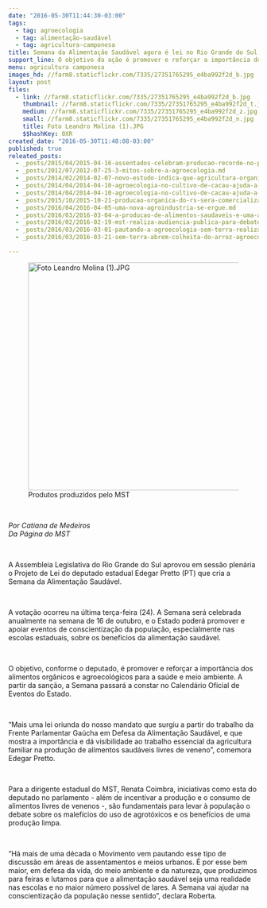```yaml
---
date: "2016-05-30T11:44:30-03:00"
tags:
  - tag: agroecologia
  - tag: alimentação-saudável
  - tag: agricultura-camponesa
title: Semana da Alimentação Saudável agora é lei no Rio Grande do Sul
support_line: O objetivo da ação é promover e reforçar a importância dos alimentos orgânicos e agroecológicos para a saúde e meio ambiente.
menu: agricultura camponesa
images_hd: //farm8.staticflickr.com/7335/27351765295_e4ba992f2d_b.jpg
layout: post
files:
  - link: //farm8.staticflickr.com/7335/27351765295_e4ba992f2d_b.jpg
    thumbnail: //farm8.staticflickr.com/7335/27351765295_e4ba992f2d_t.jpg
    medium: //farm8.staticflickr.com/7335/27351765295_e4ba992f2d_z.jpg
    small: //farm8.staticflickr.com/7335/27351765295_e4ba992f2d_n.jpg
    title: Foto Leandro Molina (1).JPG
    $$hashKey: 0XR
created_date: "2016-05-30T11:48:08-03:00"
published: true
releated_posts:
  - _posts/2015/04/2015-04-16-assentados-celebram-producao-recorde-no-pr.md
  - _posts/2012/07/2012-07-25-3-mitos-sobre-a-agroecologia.md
  - _posts/2014/02/2014-02-07-novo-estudo-indica-que-agricultura-organica-aumenta-a-biodiversidade.md-e
  - _posts/2014/04/2014-04-10-agroecologia-no-cultivo-de-cacau-ajuda-a-producao-e-o-meio-ambiente.md
  - _posts/2014/04/2014-04-10-agroecologia-no-cultivo-de-cacau-ajuda-a-producao-e-o-meio-ambiente.md-e
  - _posts/2015/10/2015-10-21-producao-organica-do-rs-sera-comercializada-na-1a-feira-nacional-da-reforma-agraria-em-sp.md
  - _posts/2016/04/2016-04-05-uma-nova-agroindustria-se-ergue.md
  - _posts/2016/03/2016-03-04-a-producao-de-alimentos-saudaveis-e-uma-arma-contra-o-agronegocio-afirmam-sem-terra.md
  - _posts/2016/02/2016-02-19-mst-realiza-audiencia-publica-para-debater-a-reforma-agraria-popular-no-pr.md
  - _posts/2016/03/2016-03-01-pautando-a-agroecologia-sem-terra-realizam-seminario-no-baixo-sul-baiano.md
  - _posts/2016/03/2016-03-21-sem-terra-abrem-colheita-do-arroz-agroecologico-no-rs.md

---
```

<figure class="image"><img alt="Foto Leandro Molina (1).JPG" height="459" src="//farm8.staticflickr.com/7335/27351765295_e4ba992f2d_b.jpg" width="700" />
<figcaption>Produtos produzidos pelo MST&nbsp;</figcaption>
</figure>

<p>&nbsp;</p>

<p><em>Por Catiana de Medeiros<br />
Da P&aacute;gina do MST</em></p>

<p>&nbsp;</p>

<p>A Assembleia Legislativa do Rio Grande do Sul aprovou em sess&atilde;o plen&aacute;ria o Projeto de Lei do deputado estadual Edegar Pretto (PT) que cria a Semana da Alimenta&ccedil;&atilde;o Saud&aacute;vel.</p>

<p>&nbsp;</p>

<p>A vota&ccedil;&atilde;o ocorreu na &uacute;ltima ter&ccedil;a-feira (24). A Semana ser&aacute; celebrada anualmente na semana de 16 de outubro, e o Estado poder&aacute; promover e apoiar eventos de conscientiza&ccedil;&atilde;o da popula&ccedil;&atilde;o, especialmente nas escolas estaduais, sobre os benef&iacute;cios da alimenta&ccedil;&atilde;o saud&aacute;vel.</p>

<p>&nbsp;</p>

<p>O objetivo, conforme o deputado, &eacute; promover e refor&ccedil;ar a import&acirc;ncia dos alimentos org&acirc;nicos e agroecol&oacute;gicos para a sa&uacute;de e meio ambiente. A partir da san&ccedil;&atilde;o, a Semana passar&aacute; a constar no Calend&aacute;rio Oficial de Eventos do Estado.</p>

<p>&nbsp;</p>

<p>&ldquo;Mais uma lei oriunda do nosso mandato que surgiu a partir do trabalho da Frente Parlamentar Ga&uacute;cha em Defesa da Alimenta&ccedil;&atilde;o Saud&aacute;vel, e que mostra a import&acirc;ncia e d&aacute; visibilidade ao trabalho essencial da agricultura familiar na produ&ccedil;&atilde;o de alimentos saud&aacute;veis livres de veneno&rdquo;, comemora Edegar Pretto.</p>

<p>&nbsp;</p>

<p>Para a dirigente estadual do MST, Renata Coimbra, iniciativas como esta do deputado no parlamento -&nbsp;al&eacute;m de incentivar a produ&ccedil;&atilde;o e o consumo de alimentos livres de venenos -, s&atilde;o&nbsp;fundamentais&nbsp;para levar &agrave; popula&ccedil;&atilde;o o debate sobre os malef&iacute;cios do uso de agrot&oacute;xicos e os benef&iacute;cios de uma produ&ccedil;&atilde;o limpa.</p>

<p>&nbsp;</p>

<p>&ldquo;H&aacute; mais de uma d&eacute;cada o Movimento vem pautando esse tipo de discuss&atilde;o em &aacute;reas de assentamentos e meios urbanos. &Eacute; por esse bem maior, em defesa da vida, do meio ambiente e da natureza, que produzimos para feiras e lutamos para que a alimenta&ccedil;&atilde;o saud&aacute;vel seja uma realidade nas escolas e no maior n&uacute;mero poss&iacute;vel de lares. A Semana vai ajudar na conscientiza&ccedil;&atilde;o da popula&ccedil;&atilde;o nesse sentido&rdquo;, declara Roberta.</p>
